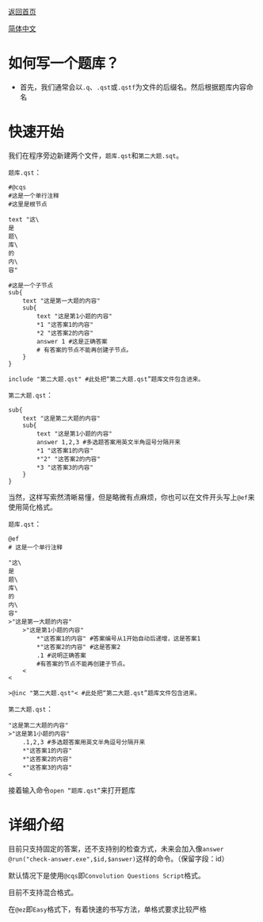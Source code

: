 [返回首页](../../../README.md)

[简体中文](如何写一个题库.md)

# 如何写一个题库？

* 首先，我们通常会以`.q`、`.qst`或`.qstf`为文件的后缀名。然后根据题库内容命名

# 快速开始

我们在程序旁边新建两个文件，`题库.qst`和`第二大题.sqt`。

`题库.qst`：
```
#@cqs
#这是一个单行注释
#这里是根节点

text "这\
是
题\
库\
的
内\
容"

#这是一个子节点
sub{
    text "这是第一大题的内容"
    sub{
        text "这是第1小题的内容"
        *1 "这答案1的内容"
        *2 "这答案2的内容"
        answer 1 #这是正确答案
        # 有答案的节点不能再创建子节点。
    }
}

include "第二大题.qst" #此处把“第二大题.qst”题库文件包含进来。
```

`第二大题.qst`：
```
sub{
    text "这是第二大题的内容"
    sub{
        text "这是第1小题的内容"
        answer 1,2,3 #多选题答案用英文半角逗号分隔开来
        *1 "这答案1的内容"
        *"2" "这答案2的内容"
        *3 "这答案3的内容"
    }
}
```

当然，这样写索然清晰易懂，但是略微有点麻烦，你也可以在文件开头写上`@ef`来使用简化格式。

`题库.qst`：
```
@ef
# 这是一个单行注释

"这\
是
题\
库\
的
内\
容"
>"这是第一大题的内容"
    >"这是第1小题的内容"
        *"这答案1的内容" #答案编号从1开始自动后递增，这是答案1
        *"这答案2的内容" #这是答案2
        .1 #说明正确答案
        #有答案的节点不能再创建子节点。
    <
<

>@inc "第二大题.qst"< #此处把“第二大题.qst”题库文件包含进来。
```

`第二大题.qst`：
```
"这是第二大题的内容"
>"这是第1小题的内容"
    .1,2,3 #多选题答案用英文半角逗号分隔开来
    *"这答案1的内容"
    *"这答案2的内容"
    *"这答案3的内容"
<
```

接着输入命令`open “题库.qst”`来打开题库

# 详细介绍

目前只支持固定的答案，还不支持别的检查方式，未来会加入像`answer @run("check-answer.exe",$id,$answer)`这样的命令。（保留字段：id）

默认情况下是使用`@cqs`即`Convolution Questions Script`格式。

目前不支持混合格式。

在`@ez`即`Easy`格式下，有着快速的书写方法，单格式要求比较严格